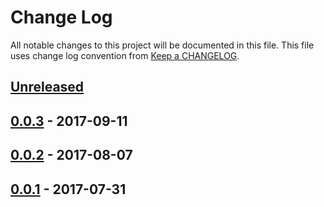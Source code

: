 # Change Log
All notable changes to this project will be documented in this file.
This file uses change log convention from [Keep a CHANGELOG](http://keepachangelog.com).

## [Unreleased]

## [0.0.3] - 2017-09-11

## [0.0.2] - 2017-08-07

## [0.0.1] - 2017-07-31

[Unreleased]: https://github.com/labpositiva/ansible-role-nginx/compare/0.0.3...HEAD
[0.0.3]: https://github.com/labpositiva/ansible-role-nginx/compare/0.0.2...0.0.3
[0.0.2]: https://github.com/labpositiva/ansible-role-nginx/compare/0.0.1...0.0.2
[0.0.1]: https://github.com/labpositiva/ansible-role-nginx/compare/0.0.0...0.0.1

[CHANGELOG.md]: CHANGELOG.md
[CONTRIBUTING.md]: CONTRIBUTING.md
[LICENCE]: LICENCE
[README.md]: README.md
